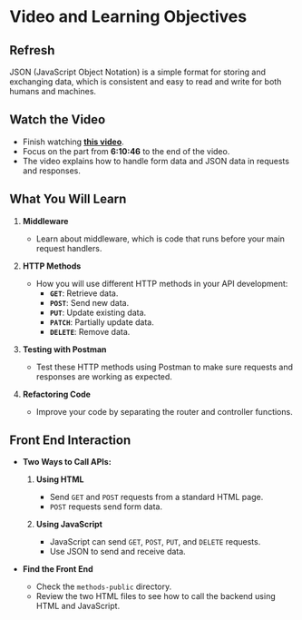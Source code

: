 # Video and Learning Objectives


## Refresh
JSON (JavaScript Object Notation) is a simple format for storing and exchanging data, which is consistent and easy to read and write for both humans and machines.

## Watch the Video

- Finish watching **[this video](https://youtu.be/Oe421EPjeBE?t=13246)**.
- Focus on the part from **6:10:46** to the end of the video.
- The video explains how to handle form data and JSON data in requests and responses.

## What You Will Learn

1. **Middleware**
   - Learn about middleware, which is code that runs before your main request handlers.

2. **HTTP Methods**
   - How you will use different HTTP methods in your API development:
     - **`GET`**: Retrieve data.
     - **`POST`**: Send new data.
     - **`PUT`**: Update existing data.
     - **`PATCH`**: Partially update data.
     - **`DELETE`**: Remove data.

3. **Testing with Postman**
   - Test these HTTP methods using Postman to make sure requests and responses are working as expected.


4. **Refactoring Code**
   - Improve your code by separating the router and controller functions.

## Front End Interaction

- **Two Ways to Call APIs:**
  1. **Using HTML**
     - Send `GET` and `POST` requests from a standard HTML page.
     - `POST` requests send form data.

  2. **Using JavaScript**
     - JavaScript can send `GET`, `POST`, `PUT`, and `DELETE` requests.
     - Use JSON to send and receive data.

- **Find the Front End**
  - Check the `methods-public` directory.
  - Review the two HTML files to see how to call the backend using HTML and JavaScript.
